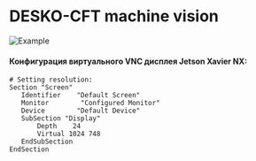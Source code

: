 # DESKO-CFT machine vision

![Example](http://178.169.86.32:8802/s/cBJ5JEcGyYEycJX)

#### Конфигурация виртуального VNC дисплея Jetson Xavier NX:

```
# Setting resolution:
Section "Screen"
   Identifier    "Default Screen"
   Monitor        "Configured Monitor"
   Device        "Default Device"
   SubSection "Display"
       Depth    24
       Virtual 1024 748
   EndSubSection
EndSection
```